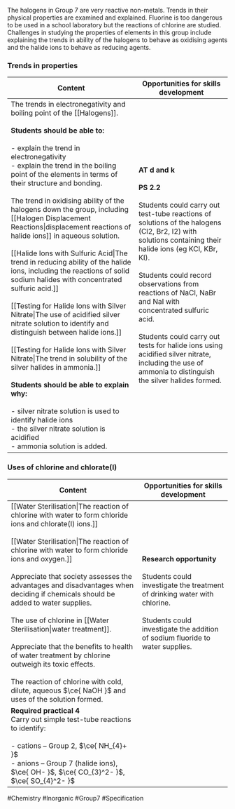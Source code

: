 The halogens in Group 7 are very reactive non-metals. Trends in their physical properties are examined and explained. Fluorine is too dangerous to be used in a school laboratory but the  reactions of chlorine are studied. Challenges in studying the properties of elements in this group include explaining the trends in ability of the halogens to behave as oxidising agents and the halide ions to behave as reducing agents.

### Trends in properties

| Content                                                                                                                                                                                                                                                                                                                                                                                                                                                                                                                                                                                                                                                                                                                                                                                                                                                                                                                                                                                                                                                                                                   | Opportunities for skills development                                                                                                                                                                                                                                                                                                                                                                                                                                         |
| --------------------------------------------------------------------------------------------------------------------------------------------------------------------------------------------------------------------------------------------------------------------------------------------------------------------------------------------------------------------------------------------------------------------------------------------------------------------------------------------------------------------------------------------------------------------------------------------------------------------------------------------------------------------------------------------------------------------------------------------------------------------------------------------------------------------------------------------------------------------------------------------------------------------------------------------------------------------------------------------------------------------------------------------------------------------------------------------------------- | ---------------------------------------------------------------------------------------------------------------------------------------------------------------------------------------------------------------------------------------------------------------------------------------------------------------------------------------------------------------------------------------------------------------------------------------------------------------------------- |
| The trends in electronegativity and boiling point of the [[Halogens]].<br><br>**Students should be able to:**<br><br>- explain the trend in electronegativity<br>- explain the trend in the boiling point of the elements in terms of their structure and bonding.<br><br>The trend in oxidising ability of the halogens down the group, including [[Halogen Displacement Reactions\|displacement reactions of halide ions]] in aqueous solution.<br><br>[[Halide Ions with Sulfuric Acid\|The trend in reducing ability of the halide ions, including the reactions of solid sodium halides with concentrated sulfuric acid.]]<br><br>[[Testing for Halide Ions with Silver Nitrate\|The use of acidified silver nitrate solution to identify and distinguish between halide ions.]]<br><br>[[Testing for Halide Ions with Silver Nitrate\|The trend in solubility of the silver halides in ammonia.]]<br><br>**Students should be able to explain why:**<br><br>- silver nitrate solution is used to identify halide ions<br>- the silver nitrate solution is acidified<br>- ammonia solution is added. | **AT d and k**<br><br>**PS 2.2**<br><br>Students could carry out test-tube reactions of solutions of the halogens (Cl2, Br2, I2) with solutions containing their halide ions (eg KCl, KBr, KI).<br><br>Students could record observations from reactions of NaCl, NaBr and NaI with concentrated sulfuric acid.<br><br>Students could carry out tests for halide ions using acidified silver nitrate, including the use of ammonia to distinguish the silver halides formed. |

### Uses of chlorine and chlorate(I)

| Content                                                                                                                                                                                                                                                                                                                                                                                                                                                                                                                                                                                                                                          | Opportunities for skills development                                                                                                                                                           |
| ------------------------------------------------------------------------------------------------------------------------------------------------------------------------------------------------------------------------------------------------------------------------------------------------------------------------------------------------------------------------------------------------------------------------------------------------------------------------------------------------------------------------------------------------------------------------------------------------------------------------------------------------ | ---------------------------------------------------------------------------------------------------------------------------------------------------------------------------------------------- |
| [[Water Sterilisation\|The reaction of chlorine with water to form chloride ions and chlorate(I) ions.]]<br><br>[[Water Sterilisation\|The reaction of chlorine with water to form chloride ions and oxygen.]]<br><br>Appreciate that society assesses the advantages and disadvantages when deciding if chemicals should be added to water supplies.<br><br>The use of chlorine in [[Water Sterilisation\|water treatment]].<br><br>Appreciate that the benefits to health of water treatment by chlorine outweigh its toxic effects.<br><br>The reaction of chlorine with cold, dilute, aqueous $\ce{ NaOH }$ and uses of the solution formed. | **Research opportunity**<br><br>Students could investigate the treatment of drinking water with chlorine.<br><br>Students could investigate the addition of sodium fluoride to water supplies. |
| **Required practical 4**<br>Carry out simple test-tube reactions to identify:<br><br>- cations – Group 2, $\ce{ NH_{4}+ }$<br>- anions – Group 7 (halide ions), $\ce{ OH- }$, $\ce{ CO_{3}^2- }$, $\ce{ SO_{4}^2- }$                                                                                                                                                                                                                                                                                                                                                                                                                             |                                                                                                                                                                                                |

#Chemistry #Inorganic #Group7 #Specification